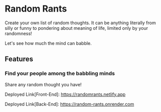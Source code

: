 # Random Rants

Create your own list of random thoughts. It can be anything literally from silly or funny to pondering about meaning of life, limited only by your randomness!

Let's see how much the mind can babble.

## Features

### Find your people among the babbling minds

Share any random thought you have!

Deployed Link[Front-End]: https://randomrants.netlify.app

Deployed Link[Back-End]: https://random-rants.onrender.com
